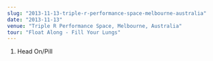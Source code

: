 ```yaml
---
slug: "2013-11-13-triple-r-performance-space-melbourne-australia"
date: "2013-11-13"
venue: "Triple R Performance Space, Melbourne, Australia"
tour: "Float Along - Fill Your Lungs"
---
```



 1. Head On/Pill


